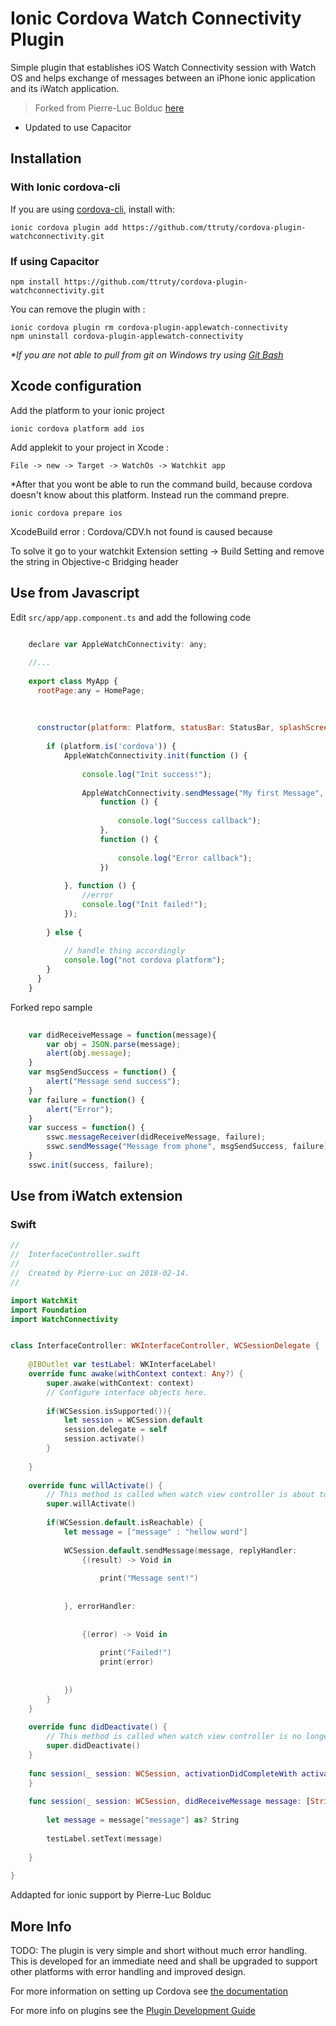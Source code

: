 # Ionic Cordova Watch Connectivity Plugin

Simple plugin that establishes iOS Watch Connectivity session with Watch OS and helps exchange of messages between an iPhone ionic application and its iWatch application.

> Forked from Pierre-Luc Bolduc [here](https://github.com/plbolduc/cordova-plugin-watchconnectivity)
- Updated to use Capacitor

## Installation

### With Ionic cordova-cli

If you are using [cordova-cli](https://ionicframework.com/docs/cli/cordova/plugin/), install
with:

    ionic cordova plugin add https://github.com/ttruty/cordova-plugin-watchconnectivity.git

### If using Capacitor 
    npm install https://github.com/ttruty/cordova-plugin-watchconnectivity.git

You can remove the plugin with :
    
    ionic cordova plugin rm cordova-plugin-applewatch-connectivity
    npm uninstall cordova-plugin-applewatch-connectivity

<i>*If you are not able to pull from git on Windows try using [Git Bash](https://gitforwindows.org/)</i> 

## Xcode configuration

Add the platform to your ionic project

    ionic cordova platform add ios
    
Add applekit to your project in Xcode : 

    File -> new -> Target -> WatchOs -> Watchkit app

*After that you wont be able to run the command build, because cordova doesn't know about this platform. Instead run the command prepre.

    ionic cordova prepare ios


XcodeBuild error : Cordova/CDV.h not found is caused because 

To solve it go to your watchkit Extension setting -> Build Setting and remove the string in Objective-c Bridging header

## Use from Javascript
Edit `src/app/app.component.ts` and add the following code 
```js
    
    declare var AppleWatchConnectivity: any;

    //...
    
    export class MyApp {
      rootPage:any = HomePage;
    
    
    
      constructor(platform: Platform, statusBar: StatusBar, splashScreen: SplashScreen) {
          
        if (platform.is('cordova')) {
            AppleWatchConnectivity.init(function () {
        
                console.log("Init success!");
        
                AppleWatchConnectivity.sendMessage("My first Message",
                    function () {
        
                        console.log("Success callback");
                    },
                    function () {
        
                        console.log("Error callback");
                    })
        
            }, function () {
                //error
                console.log("Init failed!");
            });
        
        } else {
            
            // handle thing accordingly
            console.log("not cordova platform");
        }
      }
    }

```

Forked repo sample
```js
    
    var didReceiveMessage = function(message){
        var obj = JSON.parse(message);
        alert(obj.message);
    }
    var msgSendSuccess = function() {
        alert("Message send success");
    }
    var failure = function() {
        alert("Error");
    }
    var success = function() {
        sswc.messageReceiver(didReceiveMessage, failure);
        sswc.sendMessage("Message from phone", msgSendSuccess, failure);
    }
    sswc.init(success, failure);
```
## Use from iWatch extension

### Swift
```swift
//
//  InterfaceController.swift
//
//  Created by Pierre-Luc on 2018-02-14.
//

import WatchKit
import Foundation
import WatchConnectivity


class InterfaceController: WKInterfaceController, WCSessionDelegate {
    
    @IBOutlet var testLabel: WKInterfaceLabel!
    override func awake(withContext context: Any?) {
        super.awake(withContext: context)
        // Configure interface objects here.
        
        if(WCSession.isSupported()){
            let session = WCSession.default
            session.delegate = self
            session.activate()
        }
        
    }
    
    override func willActivate() {
        // This method is called when watch view controller is about to be visible to user
        super.willActivate()
        
        if(WCSession.default.isReachable) {
            let message = ["message" : "hellow word"]
            
            WCSession.default.sendMessage(message, replyHandler:
                {(result) -> Void in
                    
                    print("Message sent!")
                    
                    
            }, errorHandler:
                
                
                {(error) -> Void in
                
                    print("Failed!")
                    print(error)
                
                
            })
        }
    }
    
    override func didDeactivate() {
        // This method is called when watch view controller is no longer visible
        super.didDeactivate()
    }
    
    func session(_ session: WCSession, activationDidCompleteWith activationState: WCSessionActivationState, error: Error?) {
    }
    
    func session(_ session: WCSession, didReceiveMessage message: [String : Any], replyHandler: @escaping ([String : Any]) -> Void) {
        
        let message = message["message"] as? String
        
        testLabel.setText(message)
        
    }
    
}
```


Addapted for ionic support by Pierre-Luc Bolduc
## More Info
TODO: The plugin is very simple and short without much error handling. This is developed for an immediate need and shall be upgraded to support other platforms with error handling and improved design. 

For more information on setting up Cordova see [the documentation](http://cordova.apache.org/docs/en/4.0.0/guide_cli_index.md.html#The%20Command-Line%20Interface)

For more info on plugins see the [Plugin Development Guide](http://cordova.apache.org/docs/en/4.0.0/guide_hybrid_plugins_index.md.html#Plugin%20Development%20Guide)
